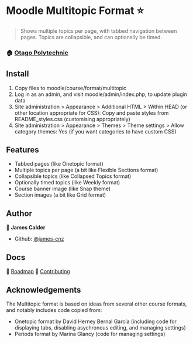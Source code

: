 # Moodle Multitopic Format ⭐


> Shows multiple topics per page, with tabbed navigation between pages.  Topics are collapsible, and can optionally be timed.

### 🏠 [Otago Polytechnic](https://op.ac.nz)


## Install

1. Copy files to moodle/course/format/multitopic
2. Log in as an admin, and visit moodle/admin/index.php, to update plugin data
3. Site administration > Appearance > Additional HTML > Within HEAD (or other location appropriate for CSS): Copy and paste styles from README_styles.css (customising appropriately)
4. Site administration > Appearance > Themes > Theme settings > Allow category themes: Yes (if you want categories to have custom CSS)


## Features

* Tabbed pages (like Onetopic format)
* Multiple topics per page (a bit like Flexible Sections format)
* Collapsible topics (like Collapsed Topics format)
* Optionally timed topics (like Weekly format)
* Course banner image (like Snap theme)
* Section images (a bit like Grid format)


## Author

👤 **James Calder**

* Github: [@james-cnz](https://github.com/james-cnz)


## Docs

🚀 [Roadmap](docs/roadmap.md)
📄 [Contributing](docs/contributing.md)


## Acknowledgements

The Multitopic format is based on ideas from several other course formats, and notably includes code copied from:

* Onetopic format by David Herney Bernal García (including code for displaying tabs, disabling asychronous editing, and managing settings)
* Periods format by Marina Glancy (code for managing settings)
